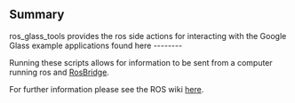 ## Summary
ros_glass_tools provides the ros side actions for interacting with the Google
Glass example applications found here --------

Running these scripts allows for information to be sent from
a computer running ros and [RosBridge](http://www.rosbridge.org/).

For further information please see the ROS wiki [here](ros.org).
